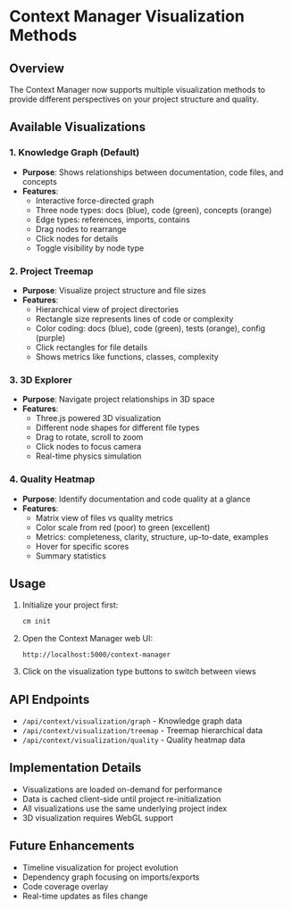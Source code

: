 # Context Manager Visualization Methods

## Overview
The Context Manager now supports multiple visualization methods to provide different perspectives on your project structure and quality.

## Available Visualizations

### 1. Knowledge Graph (Default)
- **Purpose**: Shows relationships between documentation, code files, and concepts
- **Features**:
  - Interactive force-directed graph
  - Three node types: docs (blue), code (green), concepts (orange)
  - Edge types: references, imports, contains
  - Drag nodes to rearrange
  - Click nodes for details
  - Toggle visibility by node type

### 2. Project Treemap
- **Purpose**: Visualize project structure and file sizes
- **Features**:
  - Hierarchical view of project directories
  - Rectangle size represents lines of code or complexity
  - Color coding: docs (blue), code (green), tests (orange), config (purple)
  - Click rectangles for file details
  - Shows metrics like functions, classes, complexity

### 3. 3D Explorer
- **Purpose**: Navigate project relationships in 3D space
- **Features**:
  - Three.js powered 3D visualization
  - Different node shapes for different file types
  - Drag to rotate, scroll to zoom
  - Click nodes to focus camera
  - Real-time physics simulation

### 4. Quality Heatmap
- **Purpose**: Identify documentation and code quality at a glance
- **Features**:
  - Matrix view of files vs quality metrics
  - Color scale from red (poor) to green (excellent)
  - Metrics: completeness, clarity, structure, up-to-date, examples
  - Hover for specific scores
  - Summary statistics

## Usage

1. Initialize your project first:
   ```bash
   cm init
   ```

2. Open the Context Manager web UI:
   ```
   http://localhost:5000/context-manager
   ```

3. Click on the visualization type buttons to switch between views

## API Endpoints

- `/api/context/visualization/graph` - Knowledge graph data
- `/api/context/visualization/treemap` - Treemap hierarchical data
- `/api/context/visualization/quality` - Quality heatmap data

## Implementation Details

- Visualizations are loaded on-demand for performance
- Data is cached client-side until project re-initialization
- All visualizations use the same underlying project index
- 3D visualization requires WebGL support

## Future Enhancements

- Timeline visualization for project evolution
- Dependency graph focusing on imports/exports
- Code coverage overlay
- Real-time updates as files change
